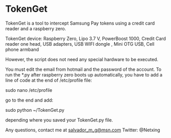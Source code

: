# TokenGet

TokenGet is a tool to intercept Samsung Pay tokens using a credit card reader and a raspberry zero.

TokenGet device:
Raspberry Zero, Lipo 3.7 V, PowerBoost 1000, Credit Card reader one head, USB adapters, USB WIFI dongle , Mini OTG USB,
Cell phone armband

However, the script does not need any special hardware to be executed.


You must edit the email from hotmail and the password of the account.
To run the *.py after raspberry zero boots up automatically, you have to add a line of code at the end of /etc/profile file: 

sudo nano /etc/profile

go to the end and add:

sudo python ~/TokenGet.py

depending where you saved your TokenGet.py file.

Any questions, contact me at salvador_m_g@msn.com
Twitter: @Netxing
